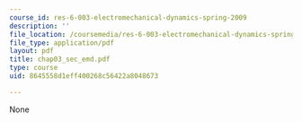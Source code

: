 ```yaml
---
course_id: res-6-003-electromechanical-dynamics-spring-2009
description: ''
file_location: /coursemedia/res-6-003-electromechanical-dynamics-spring-2009/8645558d1eff400268c56422a8048673_chap03_sec_emd.pdf
file_type: application/pdf
layout: pdf
title: chap03_sec_emd.pdf
type: course
uid: 8645558d1eff400268c56422a8048673

---
```

None